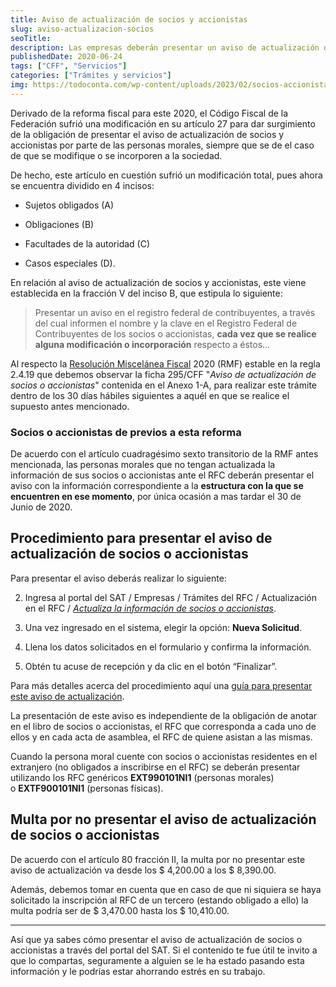 ```yaml
---
title: Aviso de actualización de socios y accionistas
slug: aviso-actualizacion-socios
seoTitle: 
description: Las empresas deberán presentar un aviso de actualización de socios o accionistas cada vez que exista algún cambio respecto a estos.
publishedDate: 2020-06-24
tags: ["CFF", "Servicios"]
categories: ["Trámites y servicios"]
img: https://todoconta.com/wp-content/uploads/2023/02/socios-accionistas-trabajadores-partners-shareholders-worker.jpeg
---
```



Derivado de la reforma fiscal para este 2020, el Código Fiscal de la Federación sufrió una modificación en su artículo 27 para dar surgimiento de la obligación de presentar el aviso de actualización de socios y accionistas por parte de las personas morales, siempre que se de el caso de que se modifique o se incorporen a la sociedad.




De hecho, este artículo en cuestión sufrió un modificación total, pues ahora se encuentra dividido en 4 incisos:




* Sujetos obligados (A)

* Obligaciones (B)

* Facultades de la autoridad (C)

* Casos especiales (D).




En relación al aviso de actualización de socios y accionistas, este viene establecida en la fracción V del inciso B, que estipula lo siguiente:





> Presentar un aviso en el registro federal de contribuyentes, a través del cual informen el nombre y la clave en el Registro Federal de Contribuyentes de los socios o accionistas, **cada vez que se realice alguna modificación o incorporación** respecto a éstos…




Al respecto la [Resolución Miscelánea Fiscal](/resolucion-miscelanea-fiscal/) 2020 (RMF) estable en la regla 2\.4\.19 que debemos observar la ficha 295/CFF "*Aviso de actualización de socios o accionistas*" contenida en el Anexo 1\-A, para realizar este trámite dentro de los 30 días hábiles siguientes a aquél en que se realice el supuesto antes mencionado.




### Socios o accionistas de previos a esta reforma




De acuerdo con el artículo cuadragésimo sexto transitorio de la RMF antes mencionada, las personas morales que no tengan actualizada la información de sus socios o accionistas ante el RFC deberán presentar el aviso con la información correspondiente a la **estructura con la que se encuentren en ese momento**, por única ocasión a mas tardar el 30 de Junio de 2020\.




Procedimiento para presentar el aviso de actualización de socios o accionistas
------------------------------------------------------------------------------




Para presentar el aviso deberás realizar lo siguiente:




2. Ingresa al portal del SAT / Empresas / Trámites del RFC / Actualización en el RFC / *[Actualiza la información de socios o accionistas](https://www.sat.gob.mx/tramites/26216/actualiza-la-informacion-de-socios-o-accionistas.)*.

6. Una vez ingresado en el sistema, elegir la opción: **Nueva Solicitud**.

10. Llena los datos solicitados en el formulario y confirma la información.

14. Obtén tu acuse de recepción y da clic en el botón “Finalizar”.




Para más detalles acerca del procedimiento aquí una [guía para presentar este aviso de actualización](https://www.sat.gob.mx/cs/Satellite?blobcol=urldata&blobkey=id&blobtable=MungoBlobs&blobwhere=1461175258766&ssbinary=true).




La presentación de este aviso es independiente de la obligación de anotar en el libro de socios o accionistas, el RFC que corresponda a cada uno de ellos y en cada acta de asamblea, el RFC de quiene asistan a las mismas.




Cuando la persona moral cuente con socios o accionistas residentes en el extranjero (no obligados a inscribirse en el RFC) se deberán presentar utilizando los RFC genéricos **EXT990101NI1** (personas morales) o **EXTF900101NI1** (personas físicas).




Multa por no presentar el aviso de actualización de socios o accionistas
------------------------------------------------------------------------




De acuerdo con el artículo 80 fracción II, la multa por no presentar este aviso de actualización va desde los $ 4,200\.00 a los $ 8,390\.00\.




Además, debemos tomar en cuenta que en caso de que ni siquiera se haya solicitado la inscripción al RFC de un tercero (estando obligado a ello) la multa podría ser de $ 3,470\.00 hasta los $ 10,410\.00\.






---




Así que ya sabes cómo presentar el aviso de actualización de socios o accionistas a través del portal del SAT. Si el contenido te fue útil te invito a que lo compartas, seguramente a alguien se le ha estado pasando esta información y le podrías estar ahorrando estrés en su trabajo.



